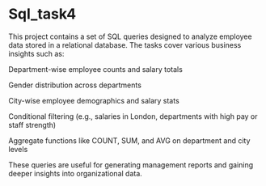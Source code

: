 # Sql_task4

This project contains a set of SQL queries designed to analyze employee data stored in a relational database. The tasks cover various business insights such as:

Department-wise employee counts and salary totals

Gender distribution across departments

City-wise employee demographics and salary stats

Conditional filtering (e.g., salaries in London, departments with high pay or staff strength)

Aggregate functions like COUNT, SUM, and AVG on department and city levels

These queries are useful for generating management reports and gaining deeper insights into organizational data.

